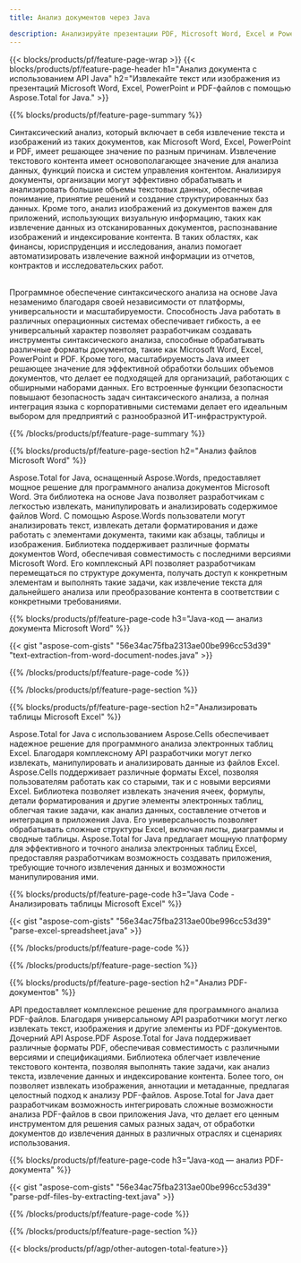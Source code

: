```yaml
---
title: Анализ документов через Java 

description: Анализируйте презентации PDF, Microsoft Word, Excel и PowerPoint с помощью приложения Java. Извлекайте текст или изображения с легкостью.
---
```


{{< blocks/products/pf/feature-page-wrap >}}
{{< blocks/products/pf/feature-page-header h1="Анализ документа с использованием API Java" h2="Извлекайте текст или изображения из презентаций Microsoft Word, Excel, PowerPoint и PDF-файлов с помощью Aspose.Total for Java." >}}

{{% blocks/products/pf/feature-page-summary %}}

Синтаксический анализ, который включает в себя извлечение текста и изображений из таких документов, как Microsoft Word, Excel, PowerPoint и PDF, имеет решающее значение по разным причинам. Извлечение текстового контента имеет основополагающее значение для анализа данных, функций поиска и систем управления контентом. Анализируя документы, организации могут эффективно обрабатывать и анализировать большие объемы текстовых данных, обеспечивая понимание, принятие решений и создание структурированных баз данных. Кроме того, анализ изображений из документов важен для приложений, использующих визуальную информацию, таких как извлечение данных из отсканированных документов, распознавание изображений и индексирование контента. В таких областях, как финансы, юриспруденция и исследования, анализ помогает автоматизировать извлечение важной информации из отчетов, контрактов и исследовательских работ.  <br /><br />

Программное обеспечение синтаксического анализа на основе Java незаменимо благодаря своей независимости от платформы, универсальности и масштабируемости. Способность Java работать в различных операционных системах обеспечивает гибкость, а ее универсальный характер позволяет разработчикам создавать инструменты синтаксического анализа, способные обрабатывать различные форматы документов, такие как Microsoft Word, Excel, PowerPoint и PDF. Кроме того, масштабируемость Java имеет решающее значение для эффективной обработки больших объемов документов, что делает ее подходящей для организаций, работающих с обширными наборами данных. Его встроенные функции безопасности повышают безопасность задач синтаксического анализа, а полная интеграция языка с корпоративными системами делает его идеальным выбором для предприятий с разнообразной ИТ-инфраструктурой.

{{% /blocks/products/pf/feature-page-summary  %}}

{{% blocks/products/pf/feature-page-section  h2="Анализ файлов Microsoft Word" %}}

Aspose.Total for Java, оснащенный Aspose.Words, предоставляет мощное решение для программного анализа документов Microsoft Word. Эта библиотека на основе Java позволяет разработчикам с легкостью извлекать, манипулировать и анализировать содержимое файлов Word. С помощью Aspose.Words пользователи могут анализировать текст, извлекать детали форматирования и даже работать с элементами документа, такими как абзацы, таблицы и изображения. Библиотека поддерживает различные форматы документов Word, обеспечивая совместимость с последними версиями Microsoft Word. Его комплексный API позволяет разработчикам перемещаться по структуре документа, получать доступ к конкретным элементам и выполнять такие задачи, как извлечение текста для дальнейшего анализа или преобразование контента в соответствии с конкретными требованиями.

{{% blocks/products/pf/feature-page-code h3="Java-код — анализ документа Microsoft Word" %}}

{{< gist "aspose-com-gists" "56e34ac75fba2313ae00be996cc53d39" "text-extraction-from-word-document-nodes.java" >}}

{{% /blocks/products/pf/feature-page-code  %}}

{{% /blocks/products/pf/feature-page-section %}}

{{% blocks/products/pf/feature-page-section  h2="Анализировать таблицы Microsoft Excel" %}}

Aspose.Total for Java с использованием Aspose.Cells обеспечивает надежное решение для программного анализа электронных таблиц Excel. Благодаря комплексному API разработчики могут легко извлекать, манипулировать и анализировать данные из файлов Excel. Aspose.Cells поддерживает различные форматы Excel, позволяя пользователям работать как со старыми, так и с новыми версиями Excel. Библиотека позволяет извлекать значения ячеек, формулы, детали форматирования и другие элементы электронных таблиц, облегчая такие задачи, как анализ данных, составление отчетов и интеграция в приложения Java. Его универсальность позволяет обрабатывать сложные структуры Excel, включая листы, диаграммы и сводные таблицы. Aspose.Total for Java предлагает мощную платформу для эффективного и точного анализа электронных таблиц Excel, предоставляя разработчикам возможность создавать приложения, требующие точного извлечения данных и возможности манипулирования ими.

{{% blocks/products/pf/feature-page-code h3="Java Code - Анализировать таблицы Microsoft Excel" %}}

{{< gist "aspose-com-gists" "56e34ac75fba2313ae00be996cc53d39" "parse-excel-spreadsheet.java" >}}

{{% /blocks/products/pf/feature-page-code  %}}

{{% /blocks/products/pf/feature-page-section %}}

{{% blocks/products/pf/feature-page-section  h2="Анализ PDF-документов" %}}

API предоставляет комплексное решение для программного анализа PDF-файлов. Благодаря универсальному API разработчики могут легко извлекать текст, изображения и другие элементы из PDF-документов. Дочерний API Aspose.PDF Aspose.Total for Java поддерживает различные форматы PDF, обеспечивая совместимость с различными версиями и спецификациями. Библиотека облегчает извлечение текстового контента, позволяя выполнять такие задачи, как анализ текста, извлечение данных и индексирование контента. Более того, он позволяет извлекать изображения, аннотации и метаданные, предлагая целостный подход к анализу PDF-файлов. Aspose.Total for Java дает разработчикам возможность интегрировать сложные возможности анализа PDF-файлов в свои приложения Java, что делает его ценным инструментом для решения самых разных задач, от обработки документов до извлечения данных в различных отраслях и сценариях использования.

{{% blocks/products/pf/feature-page-code h3="Java-код — анализ PDF-документа" %}}

{{< gist "aspose-com-gists" "56e34ac75fba2313ae00be996cc53d39" "parse-pdf-files-by-extracting-text.java" >}}

{{% /blocks/products/pf/feature-page-code  %}}

{{% /blocks/products/pf/feature-page-section %}}

{{< blocks/products/pf/agp/other-autogen-total-feature>}}